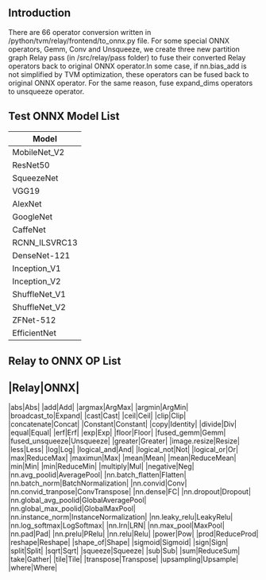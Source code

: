 <!--- Licensed to the Apache Software Foundation (ASF) under one -->
<!--- or more contributor license agreements.  See the NOTICE file -->
<!--- distributed with this work for additional information -->
<!--- regarding copyright ownership.  The ASF licenses this file -->
<!--- to you under the Apache License, Version 2.0 (the -->
<!--- "License"); you may not use this file except in compliance -->
<!--- with the License.  You may obtain a copy of the License at -->

<!---   http://www.apache.org/licenses/LICENSE-2.0 -->

<!--- Unless required by applicable law or agreed to in writing, -->
<!--- software distributed under the License is distributed on an -->
<!--- "AS IS" BASIS, WITHOUT WARRANTIES OR CONDITIONS OF ANY -->
<!--- KIND, either express or implied.  See the License for the -->
<!--- specific language governing permissions and limitations -->
<!--- under the License. -->

Introduction
----------
There are 66 operator conversion written in /python/tvm/relay/frontend/to_onnx.py file. For some special ONNX operators, Gemm, Conv and Unsqueeze, we create three new partition graph Relay pass (in /src/relay/pass folder) to fuse their converted Relay operators back to original ONNX operator.In some case, if nn.bias_add is not simplified by TVM optimization, these operators can be fused back to original ONNX operator. For the same reason, fuse expand_dims operators to unsqueeze operator.

Test ONNX Model List
--------------------
|Model|
|-----|
|MobileNet_V2|
|ResNet50|
|SqueezeNet|
|VGG19|
|AlexNet|
|GoogleNet|
|CaffeNet|
|RCNN_ILSVRC13|
|DenseNet-121|
|Inception_V1|
|Inception_V2|
|ShuffleNet_V1|
|ShuffleNet_V2|
|ZFNet-512|
|EfficientNet|


Relay to ONNX OP List
---------------------
|Relay|ONNX|
---
|abs|Abs|
|add|Add|
|argmax|ArgMax|
|argmin|ArgMin|
|broadcast_to|Expand|
|cast|Cast|
|ceil|Ceil|
|clip|Clip|
|concatenate|Concat|
|Constant|Constant|
|copy|Identity|
|divide|Div|
|equal|Equal|
|erf|Erf|
|exp|Exp|
|floor|Floor|
|fused_gemm|Gemm|
|fused_unsqueeze|Unsqueeze|
|greater|Greater|
|image.resize|Resize|
|less|Less|
|log|Log|
|logical_and|And|
|logical_not|Not|
|logical_or|Or|
|max|ReduceMax|
|maximun|Max|
|mean|Mean|
|mean|ReduceMean|
|min|Min|
|min|ReduceMin|
|multiply|Mul|
|negative|Neg|
|nn.avg_poolid|AveragePool|
|nn.batch_flatten|Flatten|
|nn.batch_norm|BatchNormalization|
|nn.convid|Conv|
|nn.convid_tranpose|ConvTranspose|
|nn.dense|FC|
|nn.dropout|Dropout|
|nn.global_avg_poolid|GlobalAveragePool|
|nn.global_max_poolid|GlobalMaxPool|
|nn.instance_norm|InstanceNormalization|
|nn.leaky_relu|LeakyRelu|
|nn.log_softmax|LogSoftmax|
|nn.lrn|LRN|
|nn.max_pool|MaxPool|
|nn.pad|Pad|
|nn.prelu|PRelu|
|nn.relu|Relu|
|power|Pow|
|prod|ReduceProd|
|reshape|Reshape|
|shape_of|Shape|
|sigmoid|Sigmoid|
|sign|Sign|
|split|Split|
|sqrt|Sqrt|
|squeeze|Squeeze|
|sub|Sub|
|sum|ReduceSum|
|take|Gather|
|tile|Tile|
|transpose|Transpose|
|upsampling|Upsample|
|where|Where|
